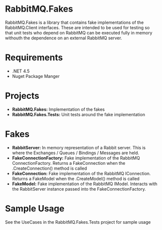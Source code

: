 # RabbitMQ.Fakes
RabbitMQ.Fakes is a library that contains fake implementations of the RabbitMQ.Client interfaces.  These are intended to be used for testing so that unit tests who depend on RabbitMQ can be executed fully in memory withouth the dependence on an external RabbitMQ server.

# Requirements
* .NET 4.5
* Nuget Package Manger

# Projects
* __RabbitMQ.Fakes:__ Implementation of the fakes
* __RabbitMQ.Fakes.Tests:__ Unit tests around the fake implementation

# Fakes
* __RabbitServer:__ In memory representation of a Rabbit server.  This is where the Exchanges / Queues / Bindings / Messages are held.
* __FakeConnectionFactory:__ Fake implementation of the RabbitMQ ConnectionFactory.  Returns a FakeConnection when the .CreateConnection() method is called
* __FakeConnection:__ Fake implementation of the RabbitMQ IConnection.  Returns a FakeModel when the .CreateModel() method is called
* __FakeModel:__ Fake implementation of the RabbitMQ IModel.  Interacts with the RabbitServer instance passed into the FakeConnectionFactory.

# Sample Usage
See the UseCases in the RabbitMQ.Fakes.Tests project for sample usage

